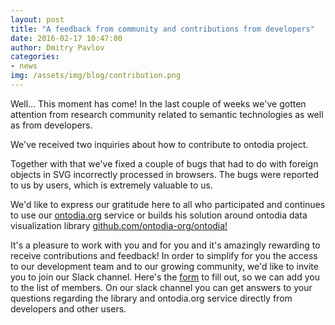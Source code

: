 ```yaml
---
layout: post
title: "A feedback from community and contributions from developers"
date: 2016-02-17 10:47:00
author: Dmitry Pavlov
categories:
- news
img: /assets/img/blog/contribution.png
---
```

Well... This moment has come!
In the last couple of weeks we've gotten attention from research community 
related to semantic technologies as well as from developers.
<!-- more -->
We've received two inquiries about how to contribute to ontodia project.

Together with that we've fixed a couple of bugs that had to do with foreign 
objects in SVG incorrectly processed in browsers. The bugs were reported to us by users, 
which is extremely valuable to us.

We'd like to express our gratitude here to all who participated and 
continues to use our <a href="https://ontodia.org">ontodia.org</a> service or builds his solution around 
ontodia data visualization library <a href="https://github.com/ontodia-org/ontodia">github.com/ontodia-org/ontodia!</a> 

It's a pleasure to work with you and for you and it's amazingly rewarding to receive contributions and feedback!
In order to simplify for you the access to our development team and to our growing community, we'd like to invite 
you to join our Slack channel. Here's the <a href="https://goo.gl/forms/mfKFRRNU9ToHxGGM2">form</a> to fill out, 
so we can add you to the list of members. On our slack channel you can get answers to your questions regarding 
the library and ontodia.org service directly from developers and other users.
